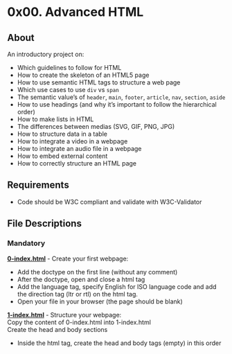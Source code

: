 # 0x00. Advanced HTML
## About
An introductory project on:
-   Which guidelines to follow for HTML
-   How to create the skeleton of an HTML5 page
-   How to use semantic HTML tags to structure a web page
-   Which use cases to use  `div`  vs  `span`
-   The semantic value’s of  `header`,  `main`,  `footer`,  `article`,  `nav`,  `section`,  `aside`
-   How to use headings (and why it’s important to follow the hierarchical order)
-   How to make lists in HTML
-   The differences between medias (SVG, GIF, PNG, JPG)
-   How to structure data in a table
-   How to integrate a video in a webpage
-   How to integrate an audio file in a webpage
-   How to embed external content
-   How to correctly structure an HTML page

## Requirements
- Code should be W3C compliant and validate with W3C-Validator

## File Descriptions
### Mandatory
**[0-index.html](./0-index.html)** - Create your first webpage:
-  Add the doctype on the first line (without any comment)
-  After the doctype, open and close a html tag
-  Add the language tag, specify English for ISO language code and add the direction tag (ltr or rtl) on the html tag.
-  Open your file in your browser (the page should be blank)

**[1-index.html](./1-index.html)** - Structure your webpage:  
Copy the content of 0-index.html into 1-index.html  
Create the head and body sections
-  Inside the html tag, create the head and body tags (empty) in this order